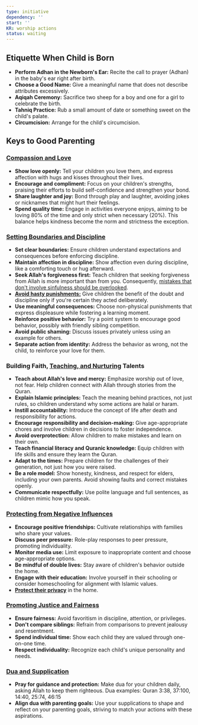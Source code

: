 ```yaml
---
type: initiative
dependency: ''
start: ''
KR: worship actions
status: waiting
---
```


## Etiquette When Child is Born

* **Perform Adhan in the Newborn's Ear:** Recite the call to prayer (Adhan) in the baby's ear right after birth.
* **Choose a Good Name:** Give a meaningful name that does not describe attributes excessively.
* **Aqiqah Ceremony:** Sacrifice two sheep for a boy and one for a girl to celebrate the birth.
* **Tahniq Practice:** Rub a small amount of date or something sweet on the child's palate.
* **Circumcision:** Arrange for the child's circumcision.

## Keys to Good Parenting

### [Compassion and Love](docs/sidebar1/Processes/Love%20playfully%20and%20support.md)

* **Show love openly:** Tell your children you love them, and express affection with hugs and kisses throughout their lives.
* **Encourage and compliment:** Focus on your children's strengths, praising their efforts to build self-confidence and strengthen your bond.
* **Share laughter and joy:** Bond through play and laughter, avoiding jokes or nicknames that might hurt their feelings.
* **Spend quality time:** Engage in activities everyone enjoys, aiming to be loving 80% of the time and only strict when necessary (20%). This balance helps kindness become the norm and strictness the exception.

### [Setting Boundaries and Discipline](docs/sidebar1/Processes/Advice%20and%20admonishment.md)

* **Set clear boundaries:** Ensure children understand expectations and consequences before enforcing discipline.
* **Maintain affection in discipline:** Show affection even during discipline, like a comforting touch or hug afterward.
* **Seek Allah's forgiveness first:** Teach children that seeking forgiveness from Allah is more important than from you. Consequently, [mistakes that don't involve sinfulness should be overlooked](docs/sidebar1/Processes/Overlook%20what%20is%20disliked.md).
* [**Avoid hasty punishments:**](docs/sidebar1/Processes/Investigate%20suspicious%20matters.md) Give children the benefit of the doubt and discipline only if you're certain they acted deliberately.
* **Use meaningful consequences:** Choose non-physical punishments that express displeasure while fostering a learning moment.
* **Reinforce positive behavior:** Try a point system to encourage good behavior, possibly with friendly sibling competition.
* **Avoid public shaming:** Discuss issues privately unless using an example for others.
* **Separate action from identity:** Address the behavior as wrong, not the child, to reinforce your love for them.

### Building Faith, [Teaching, and Nurturing](docs/sidebar1/Processes/Teach%20and%20nurture.md) Talents

* **Teach about Allah's love and mercy:** Emphasize worship out of love, not fear. Help children connect with Allah through stories from the Quran.
* **Explain Islamic principles:** Teach the meaning behind practices, not just rules, so children understand why some actions are halal or haram.
* **Instill accountability:** Introduce the concept of life after death and responsibility for actions.
* **Encourage responsibility and decision-making:** Give age-appropriate chores and involve children in decisions to foster independence.
* **Avoid overprotection:** Allow children to make mistakes and learn on their own.
* **Teach financial literacy and Quranic knowledge:** Equip children with life skills and ensure they learn the Quran.
* **Adapt to the times:** Prepare children for the challenges of their generation, not just how you were raised.
* **Be a role model:** Show honesty, kindness, and respect for elders, including your own parents. Avoid showing faults and correct mistakes openly.
* **Communicate respectfully:** Use polite language and full sentences, as children mimic how you speak.

### [Protecting from Negative Influences](docs/sidebar1/Processes/Protect%20and%20don't%20harm%20honor,%20wealth%20and%20life.md)

* **Encourage positive friendships:** Cultivate relationships with families who share your values.
* **Discuss peer pressure:** Role-play responses to peer pressure, promoting individuality.
* **Monitor media use:** Limit exposure to inappropriate content and choose age-appropriate options.
* **Be mindful of double lives:** Stay aware of children's behavior outside the home.
* **Engage with their education:** Involve yourself in their schooling or consider homeschooling for alignment with Islamic values.
* [**Protect their privacy**](docs/sidebar1/Processes/Don't%20spy%20and%20protect%20privacy.md) in the home.

### [Promoting Justice and Fairness](docs/sidebar1/Processes/Be%20just%20and%20adapt%20to%20each%20person.md)

* **Ensure fairness:** Avoid favoritism in discipline, attention, or privileges.
* **Don't compare siblings:** Refrain from comparisons to prevent jealousy and resentment.
* **Spend individual time:** Show each child they are valued through one-on-one time.
* **Respect individuality:** Recognize each child's unique personality and needs.

### [Dua and Supplication](docs/sidebar1/Processes/Supplicate%20for%20other%20people%20alive%20or%20dead.md)

* **Pray for guidance and protection:** Make dua for your children daily, asking Allah to keep them righteous. Dua examples: Quran 3:38, 37:100, 14:40, 25:74, 46:15
* **Align dua with parenting goals:** Use your supplications to shape and reflect on your parenting goals, striving to match your actions with these aspirations.

